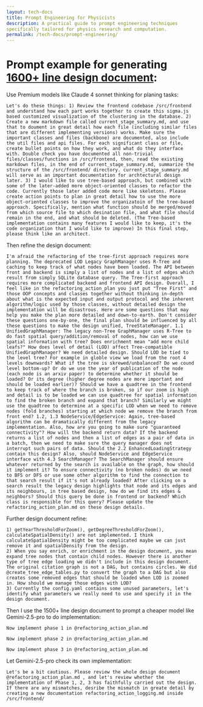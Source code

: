 ```yaml
---
layout: tech-docs
title: Prompt Engineering for Physicists
description: A practical guide to prompt engineering techniques specifically tailored for physics research and computation.
permalink: /tech-docs/prompt-engineering/
---
```


<style>
main {
    position: relative;
    z-index: 1;
    padding: 2em;
    max-width: none !important;
    width: 100%;
    margin: 0;
    min-height: calc(100vh - 200px);
    background: transparent !important;
}

.dropdown-content a,
.dark-mode .dropdown-content a {
    color: white !important;
}

main > * {
    position: relative;
    z-index: 1;
    max-width: 1000px;
    margin-left: auto;
    margin-right: auto;
    /* Remove white text color - let it use default theme colors */
    /* color: white; */
    /* Add left alignment */
    text-align: left;
}

main h1 {
    font-size: 2em;
    margin-top: 1.5em;
    margin-bottom: 1em;
    text-align: left;
}

main p {
    margin-bottom: 1em;
    line-height: 1.6;
    text-align: left;
}

main a {
    color: var(--color-primary);
    text-decoration: none;
}

main a:hover {
    text-decoration: underline;
}

/* Add hover area for dropdown */
.menu-link {
    padding-bottom: 20px;
}

pre, code {
    white-space: pre-wrap !important;
    word-wrap: break-word !important;
    overflow-x: auto;
}
</style>

# Prompt example for generating [1600+ line design document](https://github.com/JiakaiW/quant_ph_citation_graph_for_LLM/blob/main/src/frontend/refactoring_action_plan.md):  

Use Premium models like Claude 4 sonnet thinking for planing tasks:

```prompt
Let's do these things: 1) Review the frontend codebase /src/frontend and understand how each part works together to create this sigma.js based customized visualization of the clustering in the database. 2) Create a new markdown file called current_stage_summary.md, and use that to doument in great detail how each file (including similar files that are different implementing versions) works. Make sure the important classes and files (backbone) are documented, also include the util files and api files. For each significant class or file, create bullet points on how they work, and what do they interface with. Double check you have documented all non-trivial files/classes/functions in /src/frontend, then, read the existing markdown files, in the end of current_stage_summary.md, summarize the structure of the /src/frontend/ directory. current_stage_summary.md will serve as an important documentation for archtectural design later. 3) I would like to use tree-based approach, but combined with some of the later-added more object-oriented classes to refactor the code. Currently those later added code more like skeletons. Please create action points to plan in great detail how to use the more object-oriented classes to improve the organizatoin of the tree-based approach. Specifically, mention what function should be merged/moved from which source file to which desination file, and what file should remain in the end, and what should be deleted. (The Tree-based implementation contains many features I would like to keep, it's the code organization that I would like to improve) In this final step, please think like an architect. 
```

Then refine the design document:
```prompt
I'm afraid the refactoring of the tree-first approach requires more planning. The deprecated LOD Legacy GraphManager uses R-Tree and caching to keep track of what nodes have been loaded. The API between front and backend is simply a list of nodes and a list of edges which result from simply SQLite database query. The Tree-first approach requires more complicated backend and frontend API design. Overall, I feel like in the refactoring_action_plan you just put "Tree First" and those OOP concepts and classes together without thinking in-depth about what is the expected input and output protocol and the inherent algorithm/logic used by those classes, without detailed design the implementation will be disastrous. Here are some questions that may help you make the plan more detailed and down-to-earth. Don't consider these questions one-by-one, the final plan should be influenced by all these questions to make the design unified, TreeStateManager. 1.1 UnifiedGraphManager: The legacy non-Tree GraphManager uses R-Tree to do fast spatial query/addition/removal of nodes, how can we use spatial information with tree? Does enrichment mean "add more child leafs?" How does level of detail (LOD) affect Tree-compatible UnifiedGraphManager? We need detailed design. Should LOD be tied to the level tree? For example in globle view we load from the root 4 levels downwards? What if the tree is skrewed/unbalanced? Do we cound level bottom-up? Or do we use the year of publication of the node (each node is an arxiv paper) to determine whether it should be loaded? Or its degree (higher degree nodes are more important and should be loaded earlier)? Should we have a quadtree in the frontend to keep track of where the branch is broken, so if our zoom is high and detail is to be loaded we can use quadtree for spatial information to find the broken branch and expand that branch? Similarly we might use the quadtree to determine at a specific LOD when we need to remove nodes (fold branches) starting at which node we remove the branch from front end? 1.2, 1.3 NodeService/EdgeService: Again, tree-based algorithm can be dramatically different from the legacy implementation. Also, how are you going to make sure "guaranteed connectivity"? How will the backend return data? If the backend returns a list of nodes and then a list of edges as a pair of data in a batch, then we need to make sure the query manager does not interrupt such pairs of data. Should the 2.2 EnhancedLoadingStrategy contain this design? Also, should NodeService and EdgeService interface with 4.3 SearchManager? The SearchManager should ensure whatever returned by the search is available on the graph, how should it implement it? To ensure connectivity (no broken nodes) do we need to BFS or DFS or use some other algorithm to find the connection to that search result if it's not already loaded? After clicking on a search result the legacy design highlights that node and its edges and its neighbours, in tree based design, how do we find its edges & neighbors? Should this query be done in frontend or backend? Which class is responsible for this query? Please update the refactoring_action_plan.md on these design details. 
```
Further design document refine:
```prompt
1) getYearThresholdForZoom(), getDegreeThresholdForZoom(), calculateSpatialDensity() are not implemented. I think calculateSpatialDensity might be too complicated maybe we can just remove it and spatialDensity from the design. 
2) When you say enrich, or enrichment in the design document, you mean expand tree nodes that contain child nodes. However there is another type of tree edge loading we didn't include in this design document. The original citation graph is not a DAG, but contains circles. We did @create_tree_edge_tables.py to convert the graph to a DAG but also creates some removed edges that should be loaded when LOD is zoomed in. How should we manage those edges with LOD? 
3) Currently the config.yaml contains some unused parameters, let's identify what parameters we really need to use and specify it in the design document. 
```


Then I use the 1500+ line design document to prompt a cheaper model like Gemini-2.5-pro to do implementation:
```prompt
Now implement phase 1 in @refactoring_action_plan.md
```
```prompt
Now implement phase 2 in @refactoring_action_plan.md
```
```prompt
Now implement phase 3 in @refactoring_action_plan.md
```

Let Gemini-2.5-pro check its own implementation:
```prompt
Let's be a bit cautious. Please review the whole design document @refactoring_action_plan.md , and let's review whether the implementation of Phase 1, 2, 3 has faithfully carried out the design. If there are any mismatches, desribe the mismatch in greate detail by creating a new documentation refactoring_action_logging.md inside /src/frontend/
```